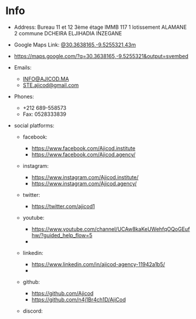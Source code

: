 # Info

- Address: Bureau 11 et 12 3ème étage IMMB 117 1 lotissement ALAMANE 2 commune DCHEIRA ELJIHADIA INZEGANE
- Google Maps Link: [@30.3638165,-9.5255321,43m](https://www.google.com/maps/@30.3638165,-9.5255321,43m)
- https://maps.google.com/?q=30.3638165,-9.5255321&output=svembed
- Emails:
  - INFO@AJICOD.MA
  - STE.ajicod@gmail.com
- Phones:

  - +212 689-558573
  - Fax: 0528333839

- social platforms:

  - facebook:

    - https://www.facebook.com/Ajicod.institute
    - https://www.facebook.com/Ajicod.agency/

  - instagram:
    - https://www.instagram.com/Ajicod.institute/
    - https://www.instagram.com/Ajicod.agency/
  - twitter:
    - https://twitter.com/ajicod1
  - youtube:
    - https://www.youtube.com/channel/UCAw8kaKeUWehfqOQoGEufhw/?guided_help_flow=5
    -
  - linkedin:

    - https://www.linkedin.com/in/ajicod-agency-11942a1b5/
    -

  - github:
    - https://github.com/Ajicod
    - https://github.com/n4j1Br4ch1D/AjiCod
  - discord:
